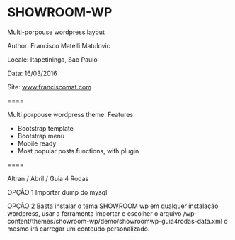 SHOWROOM-WP
======
Multi-porpouse wordpress layout

Author: Francisco Matelli Matulovic

Locale: Itapetininga, Sao Paulo

Data: 16/03/2016

Site: www.franciscomat.com


====


Multi porpouse wordpress theme. Features

* Bootstrap template
* Bootstrap menu
* Mobile ready
* Most popular posts functions, with plugin

====

Altran / Abril / Guia 4 Rodas

OPÇÃO 1 Importar dump do mysql

OPÇÃO 2 Basta instalar o tema SHOWROOM wp em qualquer instalação wordpress, usar a ferramenta importar e escolher o arquivo /wp-content/themes/showroom-wp/demo/showroomwp-guia4rodas-data.xml o mesmo irá carregar um conteúdo personalizado.
